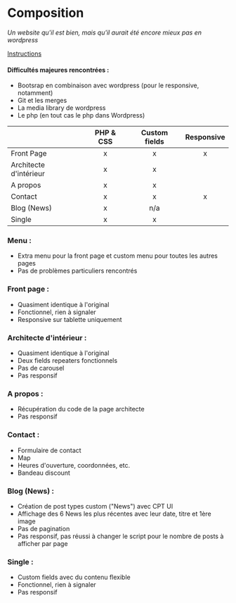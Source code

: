 # Composition
*Un website qu'il est bien, mais qu'il aurait été encore mieux pas en wordpress*

[Instructions](https://github.com/becodeorg/LIE-Jepsen-2.14/tree/master/02-the-hill/03-wordpress/projet)

#### Difficultés majeures rencontrées : 
- Bootsrap en combinaison avec wordpress (pour le responsive, notamment)
- Git et les merges 
- La media library de wordpress
- Le php (en tout cas le php dans Wordpress)


|    | PHP & CSS | Custom fields | Responsive |
|----------|:-------------:|:------:|:------:|
| Front Page | x | x | x |
| Architecte d'intérieur | x | x |  |
| A propos | x | x |  |
| Contact | x | x | x |
| Blog (News) | x | n/a |  |
| Single | x | x |  |

### Menu :
- Extra menu pour la front page et custom menu pour toutes les autres pages
- Pas de problèmes particuliers rencontrés

### Front page :
- Quasiment identique à l'original
- Fonctionnel, rien à signaler
- Responsive sur tablette uniquement

### Architecte d'intérieur :
- Quasiment identique à l'original
- Deux fields repeaters fonctionnels
- Pas de carousel
- Pas responsif

### A propos :
- Récupération du code de la page architecte
- Pas responsif

### Contact :
- Formulaire de contact
- Map
- Heures d'ouverture, coordonnées, etc.
- Bandeau discount

### Blog (News) :
- Création de post types custom ("News") avec CPT UI
- Affichage des 6 News les plus récentes avec leur date, titre et 1ère image
- Pas de pagination
- Pas responsif, pas réussi à changer le script pour le nombre de posts à afficher par page

### Single :
- Custom fields avec du contenu flexible
- Fonctionnel, rien à signaler
- Pas responsif

